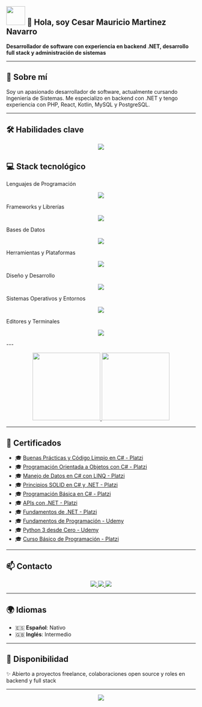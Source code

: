 ## <picture><img src = "https://github.com/7oSkaaa/7oSkaaa/blob/main/Images/about_me.gif?raw=true" width = 50px></picture> 👋 Hola, soy Cesar Mauricio Martinez Navarro

**Desarrollador de software con experiencia en backend .NET, desarrollo full stack y administración de sistemas**

---

## 🚀 Sobre mí

Soy un apasionado desarrollador de software, actualmente cursando Ingeniería de Sistemas. Me especializo en backend con .NET y tengo experiencia con PHP, React, Kotlin, MySQL y PostgreSQL.

---

## 🛠️ Habilidades clave

<p align="center">
  <a href="https://skillicons.dev">
    <img src="https://skillicons.dev/icons?i=dotnet,react,java,mysql,linux,docker&perline=3" />
  </a>
</p>

## 💻 Stack tecnológico

Lenguajes de Programación
<p align="center">
  <a href="https://skillicons.dev">
    <img src="https://skillicons.dev/icons?i=cs,kotlin,php,python,js,go&perline=6" />
  </a>
</p>
Frameworks y Librerías
<p align="center">
  <a href="https://skillicons.dev">
    <img src="https://skillicons.dev/icons?i=dotnet,react,angular,nodejs,laravel,bootstrap&perline=6" />
  </a>
</p>
Bases de Datos
<p align="center">
  <a href="https://skillicons.dev">
    <img src="https://skillicons.dev/icons?i=mysql,postgres&perline=6" />
  </a>
</p>
Herramientas y Plataformas
<p align="center">
  <a href="https://skillicons.dev">
    <img src="https://skillicons.dev/icons?i=git,github,docker,azure,npm,postman&perline=6" />
  </a>
</p>
Diseño y Desarrollo
<p align="center">
  <a href="https://skillicons.dev">
    <img src="https://skillicons.dev/icons?i=html,css,figma,unity,electron,wordpress&perline=6" />
  </a>
</p>
Sistemas Operativos y Entornos
<p align="center">
  <a href="https://skillicons.dev">
    <img src="https://skillicons.dev/icons?i=linux,windows,kali,redhat&perline=6" />
  </a>
</p>
Editores y Terminales
<p align="center">
  <a href="https://skillicons.dev">
    <img src="https://skillicons.dev/icons?i=vscode,visualstudio,vim,bash,powershell,notion&perline=6" />
  </a>
</p>
---

<p align="center">
<a href="https://github.com/AVS1508">
  <img height="180em" src="https://github-readme-stats-eight-theta.vercel.app/api?username=CesarM8761&show_icons=true&theme=algolia&include_all_commits=true&count_private=true"/>
  <img height="180em" src="https://github-readme-stats-eight-theta.vercel.app/api/top-langs/?username=CesarM8761&layout=compact&langs_count=8&theme=algolia"/>
</a>
</p>

---

## 📜 Certificados

- 🎓 [Buenas Prácticas y Código Limpio en C# - Platzi](https://platzi.com/p/cegamer/curso/4788-clean-code-csharp/diploma/detalle/)
- 🎓 [Programación Orientada a Objetos con C# - Platzi](https://platzi.com/p/cegamer/curso/8036-c-sharp-poo/diploma/detalle/)
- 🎓 [Manejo de Datos en C# con LINQ - Platzi](https://platzi.com/p/cegamer/curso/4263-linq/diploma/detalle/)
- 🎓 [Principios SOLID en C# y .NET - Platzi](https://platzi.com/p/cegamer/curso/4761-solid-csharp-net/diploma/detalle/)
- 🎓 [Programación Básica en C# - Platzi](https://platzi.com/p/cegamer/curso/3086-csharp/diploma/detalle/)
- 🎓 [APIs con .NET - Platzi](https://platzi.com/p/cegamer/curso/2983-apis-net/diploma/detalle/)
- 🎓 [Fundamentos de .NET - Platzi](https://platzi.com/p/cegamer/curso/2883-fundamentos-net/diploma/detalle/)
- 🎓 [Fundamentos de Programación - Udemy](https://www.udemy.com/certificate/UC-1918d150-e610-4aba-9694-2c6e28debdc6/)
- 🎓 [Python 3 desde Cero - Udemy](https://www.udemy.com/certificate/UC-3ee122a1-f37c-40fc-8426-15ea102a57eb/)
- 🎓 [Curso Básico de Programación - Platzi](https://platzi.com/p/cegamer/curso/1050-basico-programacion/diploma/detalle/)

---

## 📫 Contacto

<p align="center">
  <a href="https://github.com/CesarM8761">
    <img src="https://img.shields.io/badge/GitHub-100000?style=for-the-badge&logo=github&logoColor=white" />
  </a>
  <a href="https://www.linkedin.com/in/cesar-m-martinez">
    <img src="https://img.shields.io/badge/LinkedIn-0077B5?style=for-the-badge&logo=linkedin&logoColor=white" />
  </a>
  <a href="mailto:cesarmauriciomn2012@gmail.com">
    <img src="https://img.shields.io/badge/Email-D14836?style=for-the-badge&logo=gmail&logoColor=white" />
  </a>
</p>

---

## 🌍 Idiomas

- 🇪🇸 **Español**: Nativo
- 🇬🇧 **Inglés**: Intermedio

---

## 💼 Disponibilidad

✨ Abierto a proyectos freelance, colaboraciones open source y roles en backend y full stack

---

<p align="center">
  <img src="https://komarev.com/ghpvc/?username=CesarM8761&color=blueviolet&style=flat-square&label=Visitas+al+perfil" />
</p>